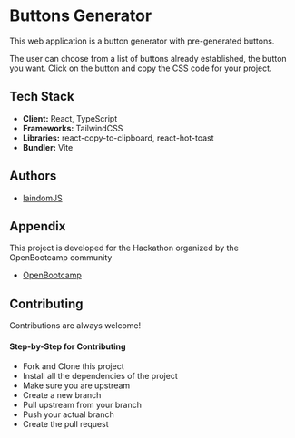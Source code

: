 
# Buttons Generator

This web application is a button generator with pre-generated buttons.

The user can choose from a list of buttons already established, the button you want. 
Click on the button and copy the CSS code for your project.
## Tech Stack

- **Client:** React, TypeScript
- **Frameworks:** TailwindCSS
- **Libraries:** react-copy-to-clipboard, react-hot-toast
- **Bundler:** Vite


## Authors

- [laindomJS](https://www.github.com/laindomJS)


## Appendix


This project is developed for the Hackathon organized by the OpenBootcamp community

- [OpenBootcamp](https://open-bootcamp.com)
## Contributing

Contributions are always welcome!

#### Step-by-Step for Contributing

- Fork and Clone this project
- Install all the dependencies of the project 
- Make sure you are upstream
- Create a new branch
- Pull upstream from your branch
- Push your actual branch
- Create the pull request


